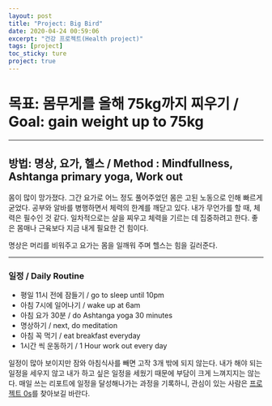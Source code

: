 ```yaml
---
layout: post
title: "Project: Big Bird"
date: 2020-04-24 00:59:06
excerpt: "건강 프로젝트(Health project)"
tags: [project]
toc_sticky: ture
project: true
---
```


#  목표: 몸무게를 올해 75kg까지 찌우기 / Goal: gain weight up to 75kg

--- 

## 방법: 명상, 요가, 헬스 /  Method : Mindfullness, Ashtanga primary yoga, Work out

몸이 많이 망가졌다. 그간 요가로 어느 정도 풀어주었던 몸은 고된 노동으로 인해 빠르게 굳었다. 
공부와 알바를 병행하면서 체력의 한계를 깨닫고 있다. 내가 무언가를 할 때, 체력은 필수인 것 같다. 
일차적으로는 살을 찌우고 체력을 기르는 데 집중하려고 한다. 좋은 몸매나 근육보다 지금 내게 필요한 건 힘이다.

명상은 머리를 비워주고 요가는 몸을 일깨워 주며 헬스는 힘을 길러준다. 

---

### 일정 / Daily Routine

- 평일 11시 전에 잠들기 / go to sleep until 10pm 
- 아침 7시에 일어나기 / wake up at 6am
- 아침 요가 30분 / do Ashtanga yoga 30 minutes
- 명상하기 / next, do meditation
- 아침 꼭 먹기 / eat breakfast everyday
- 1시간 씩 운동하기 / 1 Hour work out every day 

일정이 많아 보이지만 잠와 아침식사를 빼면 고작 3개 밖에 되지 않는다. 내가 해야 되는 일정을 세우지 않고 내가 하고 싶은 일정을 세웠기 때문에 부담이 크게 느껴지지는 않는다. 매일 쓰는 리포트에 일정을 달성해나가는 과정을 기록하니, 관심이 있는 사람은 [프로젝트 0s](/_posts/0s.md/)를 찾아보길 바란다.
